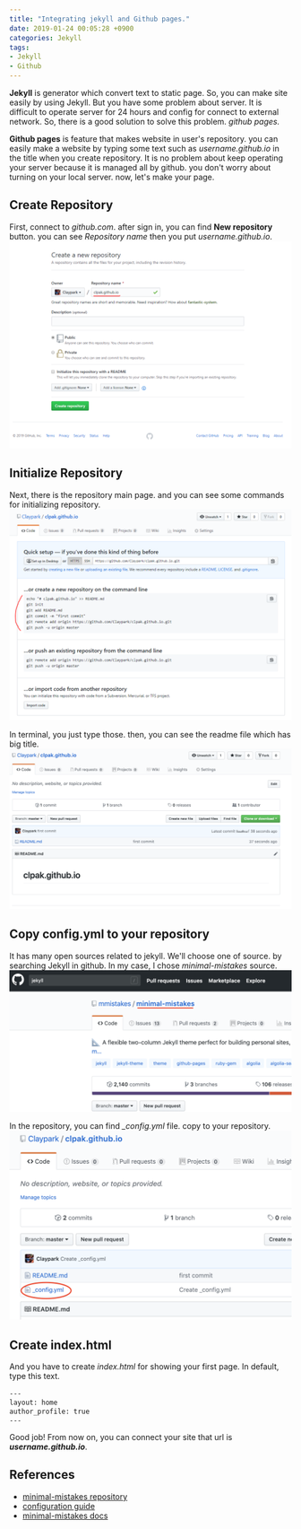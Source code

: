 ```yaml
---
title: "Integrating jekyll and Github pages."
date: 2019-01-24 00:05:28 +0900
categories: Jekyll
tags:
- Jekyll
- Github
---
```



  **Jekyll** is generator which convert text to static page. So, you can make site easily by using Jekyll. But you have some problem about server. It is difficult to operate server for 24 hours and config for connect to external network. So, there is a good solution to solve this problem. *github pages.*
  
  **Github pages** is feature that makes website in user's repository. you can easily make a website by typing some text such as *username.github.io* in the title when you create repository. It is no problem about keep operating your server because it is managed all by github. you don't worry about turning on your local server. now, let's make your page.
  
  
  ## Create Repository
 
 First, connect to *github.com*. after sign in, you can find **New repository** button. you can see *Repository name* then you put *username.github.io*.
 ![New repository](/assets/images/post/2019-01-24-create_repository.PNG)
 
 
 ## Initialize Repository
 
 Next, there is the repository main page. and you can see some commands for initializing repository. 
 ![Repo Home](/assets/images/post/2019-01-24-repository_home.PNG)
 
 In terminal, you just type those. then, you can see the readme file which has big title.
 ![After git init](/assets/images/post/2019-01-24-after_git_init.PNG)
 
 
 ## Copy config.yml to your repository
 
 It has many open sources related to jekyll. We'll choose one of source. by searching Jekyll in github. In my case, I chose *minimal-mistakes* source. 
 ![minimal-mistake](/assets/images/post/2019-01-24-minimal-mistakes.PNG)
 
 In the repository, you can find *_config.yml* file. copy to your repository.
 ![config.yml](/assets/images/post/2019-01-24-config_yml.PNG)
 
 
 ## Create index.html
 
 And you have to create *index.html* for showing your first page. In default, type this text.
 
```
---
layout: home
author_profile: true
---
```

 Good job! From now on, you can connect your site that url is ***username.github.io***.
 
 
 ## References
 
 * [minimal-mistakes repository](https://github.com/mmistakes/minimal-mistakes)
 * [configuration guide](https://mmistakes.github.io/minimal-mistakes/docs/configuration/#)
 * [minimal-mistakes docs](https://github.com/mmistakes/minimal-mistakes/tree/master/docs/_docs)
 
